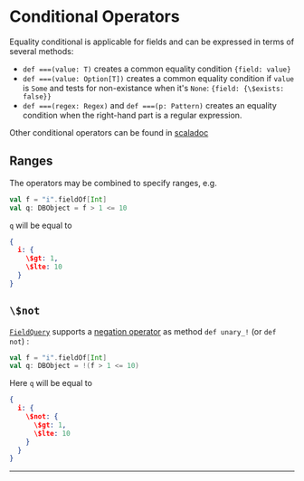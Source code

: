 # Conditional Operators

Equality conditional is applicable for fields and can be expressed in
terms of several methods:

 * `def ===(value: T)` creates a common equality condition `{field:
   value}`
 * `def ===(value: Option[T])` creates a common equality condition if
   `value` is `Some` and tests for non-existance when it's `None`:
   `{field: {\$exists: false}}`
 * `def ===(regex: Regex)` and `def ===(p: Pattern)` creates an
   equality condition when the right-hand part is a regular
   expression.

Other conditional operators can be found in
[scaladoc]($apiUrl$#com.osinka.subset.query.Conditions)

## Ranges

The operators may be combined to specify ranges, e.g.

```scala
val f = "i".fieldOf[Int]
val q: DBObject = f > 1 <= 10
```

`q` will be equal to

```json
{
  i: {
    \$gt: 1,
    \$lte: 10
  }
}
```

## `\$not`

[`FieldQuery`]($apiUrl$#com.osinka.subset.query.FieldQuery) supports a
[negation operator](http://www.mongodb.org/display/DOCS/Advanced+Queries#AdvancedQueries-Metaoperator%3A%7B%7B%24not%7D%7D)
as method `def unary_!` (or `def not`) :

```scala
val f = "i".fieldOf[Int]
val q: DBObject = !(f > 1 <= 10)
```

Here `q` will be equal to

```json
{
  i: {
    \$not: {
      \$gt: 1,
      \$lte: 10
    }
  }
}
```

* * *
